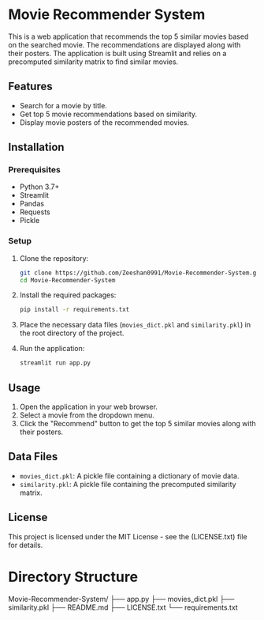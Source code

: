 # Movie Recommender System

This is a web application that recommends the top 5 similar movies based on the searched movie. The recommendations are displayed along with their posters. The application is built using Streamlit and relies on a precomputed similarity matrix to find similar movies.

## Features
- Search for a movie by title.
- Get top 5 movie recommendations based on similarity.
- Display movie posters of the recommended movies.

## Installation

### Prerequisites
- Python 3.7+
- Streamlit
- Pandas
- Requests
- Pickle

### Setup

1. Clone the repository:
    ```sh
    git clone https://github.com/Zeeshan0991/Movie-Recommender-System.git
    cd Movie-Recommender-System
    ```

2. Install the required packages:
    ```sh
    pip install -r requirements.txt
    ```

3. Place the necessary data files (`movies_dict.pkl` and `similarity.pkl`) in the root directory of the project.

4. Run the application:
    ```sh
    streamlit run app.py
    ```

## Usage

1. Open the application in your web browser.
2. Select a movie from the dropdown menu.
3. Click the "Recommend" button to get the top 5 similar movies along with their posters.

## Data Files
- `movies_dict.pkl`: A pickle file containing a dictionary of movie data.
- `similarity.pkl`: A pickle file containing the precomputed similarity matrix.

## License

This project is licensed under the MIT License - see the (LICENSE.txt) file for details.

# Directory Structure

Movie-Recommender-System/
├── app.py
├── movies_dict.pkl
├── similarity.pkl
├── README.md
├── LICENSE.txt
└── requirements.txt
